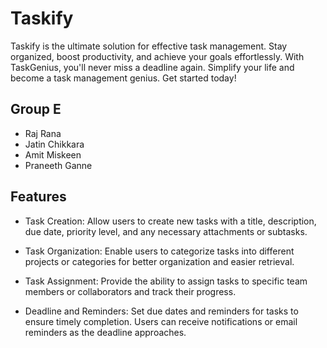 # Taskify

Taskify is the ultimate solution for effective task management. Stay organized, boost productivity, and achieve your goals effortlessly. With TaskGenius, you'll never miss a deadline again. Simplify your life and become a task management genius. Get started today!

## Group E

- Raj Rana
- Jatin Chikkara
- Amit Miskeen
- Praneeth Ganne

## Features

- Task Creation: Allow users to create new tasks with a title, description, due date, priority level, and any necessary attachments or subtasks.

- Task Organization: Enable users to categorize tasks into different projects or categories for better organization and easier retrieval.

- Task Assignment: Provide the ability to assign tasks to specific team members or collaborators and track their progress.

- Deadline and Reminders: Set due dates and reminders for tasks to ensure timely completion. Users can receive notifications or email reminders as the deadline approaches.
